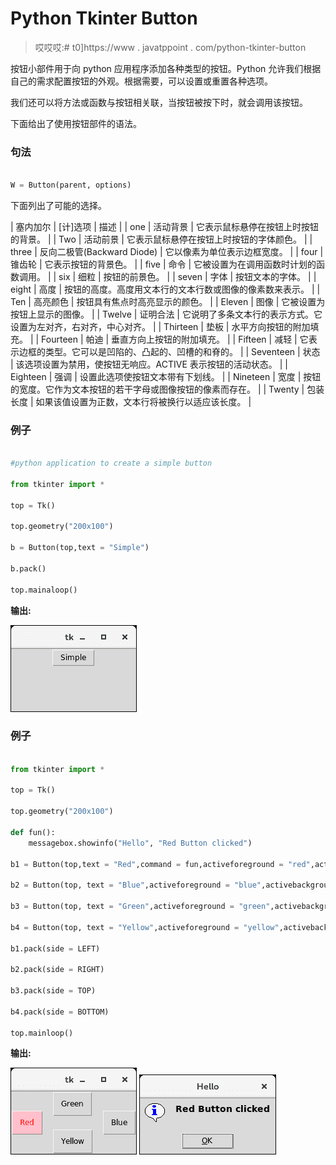 # Python Tkinter Button

> 哎哎哎:# t0]https://www . javatppoint . com/python-tkinter-button

按钮小部件用于向 python 应用程序添加各种类型的按钮。Python 允许我们根据自己的需求配置按钮的外观。根据需要，可以设置或重置各种选项。

我们还可以将方法或函数与按钮相关联，当按钮被按下时，就会调用该按钮。

下面给出了使用按钮部件的语法。

### 句法

```py

W = Button(parent, options) 

```

下面列出了可能的选择。

| 塞内加尔 | [计]选项 | 描述 |
| one | 活动背景 | 它表示鼠标悬停在按钮上时按钮的背景。 |
| Two | 活动前景 | 它表示鼠标悬停在按钮上时按钮的字体颜色。 |
| three | 反向二极管(Backward Diode) | 它以像素为单位表示边框宽度。 |
| four | 锥齿轮 | 它表示按钮的背景色。 |
| five | 命令 | 它被设置为在调用函数时计划的函数调用。 |
| six | 细粒 | 按钮的前景色。 |
| seven | 字体 | 按钮文本的字体。 |
| eight | 高度 | 按钮的高度。高度用文本行的文本行数或图像的像素数来表示。 |
| Ten | 高亮颜色 | 按钮具有焦点时高亮显示的颜色。 |
| Eleven | 图像 | 它被设置为按钮上显示的图像。 |
| Twelve | 证明合法 | 它说明了多条文本行的表示方式。它设置为左对齐，右对齐，中心对齐。 |
| Thirteen | 垫板 | 水平方向按钮的附加填充。 |
| Fourteen | 帕迪 | 垂直方向上按钮的附加填充。 |
| Fifteen | 减轻 | 它表示边框的类型。它可以是凹陷的、凸起的、凹槽的和脊的。 |
| Seventeen | 状态 | 该选项设置为禁用，使按钮无响应。ACTIVE 表示按钮的活动状态。 |
| Eighteen | 强调 | 设置此选项使按钮文本带有下划线。 |
| Nineteen | 宽度 | 按钮的宽度。它作为文本按钮的若干字母或图像按钮的像素而存在。 |
| Twenty | 包装长度 | 如果该值设置为正数，文本行将被换行以适应该长度。 |

### 例子

```py

#python application to create a simple button

from tkinter import * 

top = Tk()

top.geometry("200x100")

b = Button(top,text = "Simple")

b.pack()

top.mainaloop()

```

**输出:**

![Python Tkinter Button](img/0a3088cfa2d06c048b1d5d6ef215bf31.png)

### 例子

```py

from tkinter import * 

top = Tk()

top.geometry("200x100")

def fun():
    messagebox.showinfo("Hello", "Red Button clicked")

b1 = Button(top,text = "Red",command = fun,activeforeground = "red",activebackground = "pink",pady=10)

b2 = Button(top, text = "Blue",activeforeground = "blue",activebackground = "pink",pady=10)

b3 = Button(top, text = "Green",activeforeground = "green",activebackground = "pink",pady = 10)

b4 = Button(top, text = "Yellow",activeforeground = "yellow",activebackground = "pink",pady = 10)

b1.pack(side = LEFT)

b2.pack(side = RIGHT)

b3.pack(side = TOP)

b4.pack(side = BOTTOM)

top.mainloop()

```

**输出:**

![Python Tkinter Button](img/af8d5a93f5dd12f5033ca61274abcca4.png)
![Python Tkinter Button](img/f465cedcabdd5342d1a69219fb7bffe2.png)